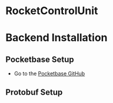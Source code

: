 # RocketControlUnit

# Backend Installation

## Pocketbase Setup
- Go to the [Pocketbase GitHub](https://github.com/pocketbase/pocketbase?tab=readme-ov-file)

## Protobuf Setup